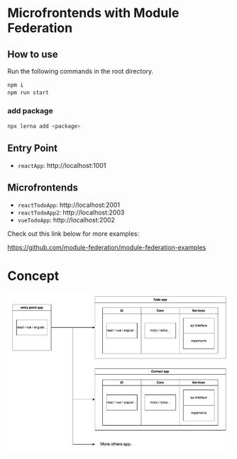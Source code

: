 # Microfrontends with Module Federation

## How to use

Run the following commands in the root directory.

```bash
npm i
npm run start
```

### add package
```bash
npx lerna add <package>
```

## Entry Point
- `reactApp`: http://localhost:1001

## Microfrontends
- `reactTodoApp`: http://localhost:2001
- `reactTodoApp2`: http://localhost:2003
- `vueTodoApp`: http://localhost:2002

Check out this link below for more examples:

https://github.com/module-federation/module-federation-examples

# Concept

![image](https://github.com/roychen3/micro-frontends/blob/master/readmeAsset/concept.png?raw=true)